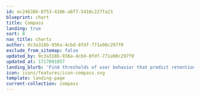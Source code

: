 ```yaml
---
id: ec246386-8753-4106-a8f7-5410c227fa23
blueprint: chart
title: Compass
landing: true
sort: 8
nav_title: charts
author: 0c3a318b-936a-4cbd-8fdf-771a90c297f0
exclude_from_sitemap: false
updated_by: 0c3a318b-936a-4cbd-8fdf-771a90c297f0
updated_at: 1717091057
landing_blurb: 'Find thresholds of user behavior that predict retention and lead to growth for your application'
icon: icons/features/icon-compass.svg
template: landing-page
current-collection: compass
---
```

